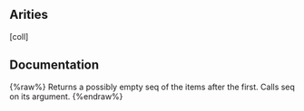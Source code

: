 ## Arities
[coll]

## Documentation
{%raw%}
Returns a possibly empty seq of the items after the first. Calls seq on its
  argument.
{%endraw%}
